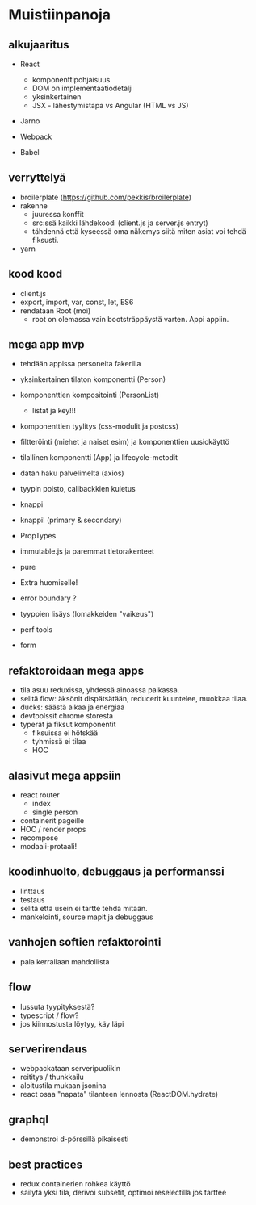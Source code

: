 # Muistiinpanoja

## alkujaaritus

* React
  * komponenttipohjaisuus
  * DOM on implementaatiodetalji
  * yksinkertainen
  * JSX - lähestymistapa vs Angular (HTML vs JS)

* Jarno
* Webpack
* Babel


## verryttelyä

* broilerplate (https://github.com/pekkis/broilerplate)
* rakenne
  * juuressa konffit
  * src:ssä kaikki lähdekoodi (client.js ja server.js entryt)
  * tähdennä että kyseessä oma näkemys siitä miten asiat voi tehdä fiksusti.
* yarn

## kood kood

* client.js
* export, import, var, const, let, ES6
* rendataan Root (moi)
  * root on olemassa vain bootsträppäystä varten. Appi appiin.

## mega app mvp

* tehdään appissa personeita fakerilla
* yksinkertainen tilaton komponentti (Person)
* komponenttien kompositointi (PersonList)
  * listat ja key!!!
* komponenttien tyylitys (css-modulit ja postcss)
* filtteröinti (miehet ja naiset esim) ja komponenttien uusiokäyttö
* tilallinen komponentti (App) ja lifecycle-metodit
* datan haku palvelimelta (axios)
* tyypin poisto, callbackkien kuletus
* knappi
* knappi! (primary & secondary)
* PropTypes

* immutable.js ja paremmat tietorakenteet
* pure

* Extra huomiselle!

* error boundary ?
* tyyppien lisäys (lomakkeiden "vaikeus")
* perf tools
* form

## refaktoroidaan mega apps

* tila asuu reduxissa, yhdessä ainoassa paikassa.
* selitä flow: äksönit dispätsätään, reducerit kuuntelee, muokkaa tilaa.
* ducks: säästä aikaa ja energiaa
* devtoolssit chrome storesta
* typerät ja fiksut komponentit
  * fiksuissa ei hötskää
  * tyhmissä ei tilaa
  * HOC



## alasivut mega appsiin

* react router
  * index
  * single person
* containerit pageille
* HOC / render props
* recompose
* modaali-protaali!

## koodinhuolto, debuggaus ja performanssi

* linttaus
* testaus
* selitä että usein ei tartte tehdä mitään.
* mankelointi, source mapit ja debuggaus

## vanhojen softien refaktorointi

* pala kerrallaan mahdollista

## flow

* lussuta tyypityksestä?
* typescript / flow?
* jos kiinnostusta löytyy, käy läpi

## serverirendaus

* webpackataan serveripuolikin
* reititys / thunkkailu
* aloitustila mukaan jsonina
* react osaa "napata" tilanteen lennosta (ReactDOM.hydrate)

## graphql

* demonstroi d-pörssillä pikaisesti

## best practices

* redux containerien rohkea käyttö
* säilytä yksi tila, derivoi subsetit, optimoi reselectillä jos tarttee
